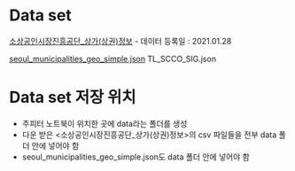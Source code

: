 # Data set
[소상공인시장진흥공단_상가(상권)정보](https://www.data.go.kr/data/15012005/fileData.do) - 데이터 등록일 : 2021.01.28

[seoul_municipalities_geo_simple.json](https://github.com/CodeDiary18/Commercial-Districts-Analysis/blob/main/data/seoul_municipalities_geo_simple.json)
TL_SCCO_SIG.json

# Data set 저장 위치
* 주피터 노트북이 위치한 곳에 data라는 폴더를 생성
* 다운 받은 <소상공인시장진흥공단_상가(상권)정보>의 csv 파일들을 전부 data 폴더 안에 넣어야 함
* seoul_municipalities_geo_simple.json도 data 폴더 안에 넣어야 함
